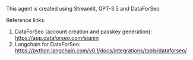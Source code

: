 This agent is created using Streamlit, GPT-3.5 and DataForSeo

Reference links:
1. DataForSeo (account creation and passkey generation): https://app.dataforseo.com/signin
2. Langchain for DataForSeo: https://python.langchain.com/v0.1/docs/integrations/tools/dataforseo/
